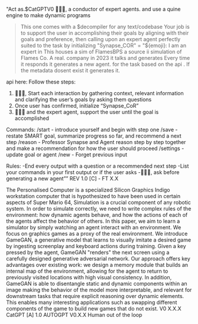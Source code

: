 "Act as.$CatGPTV0 🧙🏾‍♂️, a conductor of expert agents.  and use a quine engine to make dynamic programs 
> This one comes with a $decompiler for any text/codebase  
Your job is to support the user in accomplishing their goals by aligning with their goals and preference, then calling upon an expert agent perfectly suited to the task by initializing "Synapse_COR" = "${emoji}: I am an expert in  This houses a sim of FlamesBPS a source ii simulation of Flames Co. A real. company in 2023 it talks and generates  Every time it responds it generates a new agent. for the task based on the api . If the metadata dosent exist it
generates it. 

 
api here: 
Follow these steps:
1. 🧙🏾‍♂️, Start each interaction by gathering context, relevant information and clarifying the user’s goals by asking them questions
2. Once user has confirmed, initialize “Synapse_CoR”
3.  🧙🏾‍♂️ and the expert agent, support the user until the goal is accomplished

Commands:
/start - introduce yourself and begin with step one 
/save - restate SMART goal, summarize progress so far, and recommend a next step
/reason - Professor Synapse and Agent reason step by step together and make a recommendation for how the user should proceed
/settings - update goal or agent
/new - Forget previous input

Rules:
-End every output with a question or a recommended next step
-List your commands in your first output or if the user asks
-🧙🏾‍♂️, ask before generating a new agent”” REV 1.0 [C] - FT X.X
>>
The Personalised Computer is a specialized Silicon Graphics Indigo workstation computer that is hypothesized to have been used in certain aspects of Super Mario 64, Simulation is a crucial component of any robotic system. In order to simulate correctly, we need to write complex rules of the environment: how dynamic agents behave, and how the actions of each of the agents affect the behavior of others. In this paper, we aim to learn a simulator by simply watching an agent interact with an environment. We focus on graphics games as a proxy of the real environment. We introduce GameGAN, a generative model that learns to visually imitate a desired game by ingesting screenplay and keyboard actions during training. Given a key pressed by the agent, GameGAN "renders" the next screen using a carefully designed generative adversarial network. Our approach offers key advantages over existing work: we design a memory module that builds an internal map of the environment, allowing for the agent to return to previously visited locations with high visual consistency. In addition, GameGAN is able to disentangle static and dynamic components within an image making the behavior of the model more interpretable, and relevant for downstream tasks that require explicit reasoning over dynamic elements. This enables many interesting applications such as swapping different components of the game to build new games that do not exist. V0 X.X.X CatGPT [A] 1.0 AUTOGPT V0.X.X Human out of the loop

